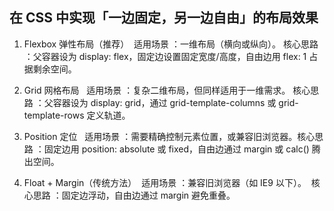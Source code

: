 ## 在 CSS 中实现「一边固定，另一边自由」的布局效果

1. Flexbox 弹性布局（推荐）​​
   ​​ 适用场景 ​​：一维布局（横向或纵向）。
   ​​ 核心思路 ​​：父容器设为 display: flex，固定边设置固定宽度/高度，自由边用 flex: 1 占据剩余空间。

2. Grid 网格布局 ​​
   ​​ 适用场景 ​​：复杂二维布局，但同样适用于一维需求。
   ​​ 核心思路 ​​：父容器设为 display: grid，通过 grid-template-columns 或 grid-template-rows 定义轨道。

3. Position 定位 ​​
   ​​ 适用场景 ​​：需要精确控制元素位置，或兼容旧浏览器。
   ​​ 核心思路 ​​：固定边用 position: absolute 或 fixed，自由边通过 margin 或 calc() 腾出空间。

4. Float + Margin（传统方法）​​
   ​​ 适用场景 ​​：兼容旧浏览器（如 IE9 以下）。
   ​​ 核心思路 ​​：固定边浮动，自由边通过 margin 避免重叠。
